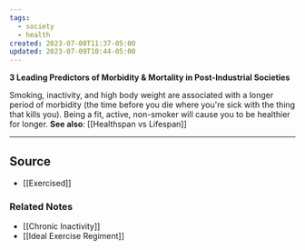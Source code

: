 ```yaml
---
tags:
  - society
  - health
created: 2023-07-08T11:37-05:00
updated: 2023-07-09T10:44-05:00
---
```

**3 Leading Predictors of Morbidity & Mortality in Post-Industrial Societies**

Smoking, inactivity, and high body weight are associated with a longer period of morbidity (the time before you die where you're sick with the thing that kills you). Being a fit, active, non-smoker will cause you to be healthier for longer. **See also**: [[Healthspan vs Lifespan]] 

---

## Source
- [[Exercised]]

### Related Notes
- [[Chronic Inactivity]] 
- [[Ideal Exercise Regiment]]